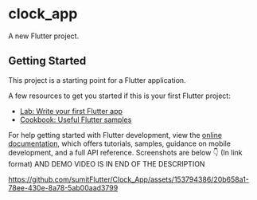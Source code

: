 # clock_app

A new Flutter project.

## Getting Started

This project is a starting point for a Flutter application.

A few resources to get you started if this is your first Flutter project:

- [Lab: Write your first Flutter app](https://docs.flutter.dev/get-started/codelab)
- [Cookbook: Useful Flutter samples](https://docs.flutter.dev/cookbook)

For help getting started with Flutter development, view the
[online documentation](https://docs.flutter.dev/), which offers tutorials,
samples, guidance on mobile development, and a full API reference.
Screenshots are below 👇
(In link format)
AND
DEMO VIDEO IS IN END OF THE DESCRIPTION 
<p>


https://github.com/sumitFlutter/Clock_App/assets/153794386/20b658a1-78ee-430e-8a78-5ab00aad3799
</p>
